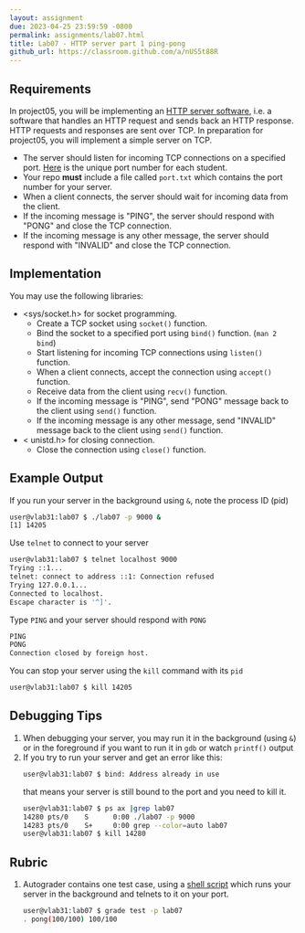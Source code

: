 ```yaml
---
layout: assignment
due: 2023-04-25 23:59:59 -0800
permalink: assignments/lab07.html
title: Lab07 - HTTP server part 1 ping-pong
github_url: https://classroom.github.com/a/nUS5t88R
---
```


## Requirements

In project05, you will be implementing an [HTTP server software](https://developer.mozilla.org/en-US/docs/Learn/Common_questions/Web_mechanics/What_is_a_web_server), i.e. a software that handles an HTTP request and sends back an HTTP response. HTTP requests and responses are sent over TCP. In preparation for project05, you will implement a simple server on TCP.

- The server should listen for incoming TCP connections on a specified port. [Here](./cs221-s23-port.txt) is the unique port number for each student.
- Your repo **must** include a file called `port.txt` which contains the port number for your server.
- When a client connects, the server should wait for incoming data from the client.
- If the incoming message is "PING", the server should respond with "PONG" and close the TCP connection.
- If the incoming message is any other message, the server should respond with "INVALID" and close the TCP connection.

## Implementation

You may use the following libraries:

- <sys/socket.h> for socket programming.
	- Create a TCP socket using `socket()` function. 
	- Bind the socket to a specified port using `bind()` function. (`man 2 bind`)
	- Start listening for incoming TCP connections using `listen()` function. 
	- When a client connects, accept the connection using `accept()` function.
	- Receive data from the client using `recv()` function.
	- If the incoming message is "PING", send "PONG" message back to the client using `send()` function.
	- If the incoming message is any other message, send "INVALID" message back to the client using `send()` function.
- < unistd.h> for closing connection.
	- Close the connection using `close()` function.	

## Example Output

If you run your server in the background using `&`, note the process ID (pid)
```sh
user@vlab31:lab07 $ ./lab07 -p 9000 &
[1] 14205
```
Use `telnet` to connect to your server 
```sh
user@vlab31:lab07 $ telnet localhost 9000
Trying ::1...
telnet: connect to address ::1: Connection refused
Trying 127.0.0.1...
Connected to localhost.
Escape character is '^]'.
```
Type `PING` and your server should respond with `PONG` 
```sh
PING
PONG
Connection closed by foreign host.
```
You can stop your server using the `kill` command with its `pid`
```sh
user@vlab31:lab07 $ kill 14205
```

## Debugging Tips 

1. When debugging your server, you may run it in the background (using `&`) or in the foreground if you want to run it in `gdb` or watch `printf()` output
1. If you try to run your server and get an error like this:
	```sh
	user@vlab31:lab07 $ bind: Address already in use
	```
	that means your server is still bound to the port and you need to kill it.
	```sh
	user@vlab31:lab07 $ ps ax |grep lab07
	14280 pts/0    S      0:00 ./lab07 -p 9000
	14283 pts/0    S+     0:00 grep --color=auto lab07
	user@vlab31:lab07 $ kill 14280
	```

## Rubric

1. Autograder contains one test case, using a [shell script](https://github.com/cs221-s23/tests/blob/main/lab07/test.sh) which runs your server in the background and telnets to it on your port.
	```sh
	user@vlab31:lab07 $ grade test -p lab07
	. pong(100/100) 100/100
	```
